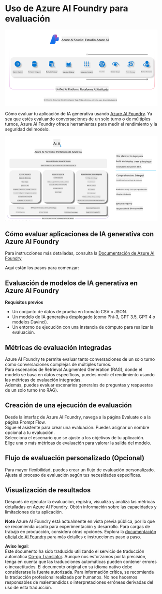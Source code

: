 <!--
CO_OP_TRANSLATOR_METADATA:
{
  "original_hash": "7b4235159486df4000e16b7b46ddfec3",
  "translation_date": "2025-07-16T22:28:16+00:00",
  "source_file": "md/01.Introduction/05/AIFoundry.md",
  "language_code": "es"
}
-->
# **Uso de Azure AI Foundry para evaluación**

![aistudo](../../../../../translated_images/AIFoundry.9e0b513e999a1c5aa227e4c7028b5ff9a6cb712e6613c696705445ee4ca8f35d.es.png)

Cómo evaluar tu aplicación de IA generativa usando [Azure AI Foundry](https://ai.azure.com?WT.mc_id=aiml-138114-kinfeylo). Ya sea que estés evaluando conversaciones de un solo turno o de múltiples turnos, Azure AI Foundry ofrece herramientas para medir el rendimiento y la seguridad del modelo.

![aistudo](../../../../../translated_images/AIPortfolio.69da59a8e1eaa70f2bab1836c11a69fc97e59f1b1b4154ce5e58bc589d278047.es.png)

## Cómo evaluar aplicaciones de IA generativa con Azure AI Foundry
Para instrucciones más detalladas, consulta la [Documentación de Azure AI Foundry](https://learn.microsoft.com/azure/ai-studio/how-to/evaluate-generative-ai-app?WT.mc_id=aiml-138114-kinfeylo)

Aquí están los pasos para comenzar:

## Evaluación de modelos de IA generativa en Azure AI Foundry

**Requisitos previos**

- Un conjunto de datos de prueba en formato CSV o JSON.
- Un modelo de IA generativa desplegado (como Phi-3, GPT 3.5, GPT 4 o modelos Davinci).
- Un entorno de ejecución con una instancia de cómputo para realizar la evaluación.

## Métricas de evaluación integradas

Azure AI Foundry te permite evaluar tanto conversaciones de un solo turno como conversaciones complejas de múltiples turnos.  
Para escenarios de Retrieval Augmented Generation (RAG), donde el modelo se basa en datos específicos, puedes medir el rendimiento usando las métricas de evaluación integradas.  
Además, puedes evaluar escenarios generales de preguntas y respuestas de un solo turno (no RAG).

## Creación de una ejecución de evaluación

Desde la interfaz de Azure AI Foundry, navega a la página Evaluate o a la página Prompt Flow.  
Sigue el asistente para crear una evaluación. Puedes asignar un nombre opcional a tu evaluación.  
Selecciona el escenario que se ajuste a los objetivos de tu aplicación.  
Elige una o más métricas de evaluación para valorar la salida del modelo.

## Flujo de evaluación personalizado (Opcional)

Para mayor flexibilidad, puedes crear un flujo de evaluación personalizado. Ajusta el proceso de evaluación según tus necesidades específicas.

## Visualización de resultados

Después de ejecutar la evaluación, registra, visualiza y analiza las métricas detalladas en Azure AI Foundry. Obtén información sobre las capacidades y limitaciones de tu aplicación.

**Note** Azure AI Foundry está actualmente en vista previa pública, por lo que se recomienda usarlo para experimentación y desarrollo. Para cargas de trabajo en producción, considera otras opciones. Explora la [documentación oficial de AI Foundry](https://learn.microsoft.com/azure/ai-studio/?WT.mc_id=aiml-138114-kinfeylo) para más detalles e instrucciones paso a paso.

**Aviso legal**:  
Este documento ha sido traducido utilizando el servicio de traducción automática [Co-op Translator](https://github.com/Azure/co-op-translator). Aunque nos esforzamos por la precisión, tenga en cuenta que las traducciones automáticas pueden contener errores o inexactitudes. El documento original en su idioma nativo debe considerarse la fuente autorizada. Para información crítica, se recomienda la traducción profesional realizada por humanos. No nos hacemos responsables de malentendidos o interpretaciones erróneas derivadas del uso de esta traducción.